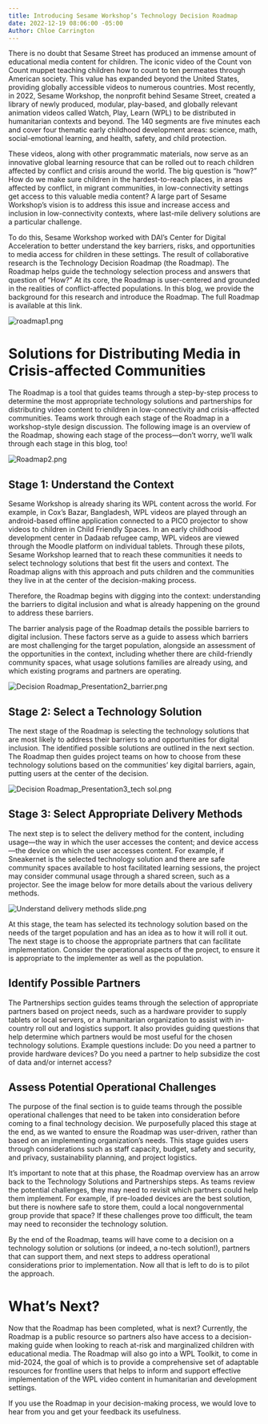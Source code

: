 ```yaml
---
title: Introducing Sesame Workshop’s Technology Decision Roadmap
date: 2022-12-19 08:06:00 -05:00
Author: Chloe Carrington
---
```


There is no doubt that Sesame Street has produced an immense amount of educational media content for children. The iconic video of the Count von Count muppet teaching children how to count to ten permeates through American society. This value has expanded beyond the United States, providing globally accessible videos to numerous countries. Most recently, in 2022, Sesame Workshop, the nonprofit behind Sesame Street, created a library of newly produced, modular, play-based, and globally relevant animation videos called Watch, Play, Learn (WPL) to be distributed in humanitarian contexts and beyond. The 140 segments are five minutes each and cover four thematic early childhood development areas: science, math, social-emotional learning, and health, safety, and child protection.

<!--more-->

These videos, along with other programmatic materials, now serve as an innovative global learning resource that can be rolled out to reach children affected by conflict and crisis around the world. The big question is “how?” How do we make sure children in the hardest-to-reach places, in areas affected by conflict, in migrant communities, in low-connectivity settings get access to this valuable media content? A large part of Sesame Workshop’s vision is to address this issue and increase access and inclusion in low-connectivity contexts, where last-mile delivery solutions are a particular challenge.

To do this, Sesame Workshop worked with DAI’s Center for Digital Acceleration to better understand the key barriers, risks, and opportunities to media access for children in these settings. The result of collaborative research is the Technology Decision Roadmap (the Roadmap). The Roadmap helps guide the technology selection process and answers that question of “How?” At its core, the Roadmap is user-centered and grounded in the realities of conflict-affected populations. In this blog, we provide the background for this research and introduce the Roadmap. The full Roadmap is available at this link.

![roadmap1.png](/uploads/roadmap1.png)

# **Solutions for Distributing Media in Crisis-affected Communities**

The Roadmap is a tool that guides teams through a step-by-step process to determine the most appropriate technology solutions and partnerships for distributing video content to children in low-connectivity and crisis-affected communities. Teams work through each stage of the Roadmap in a workshop-style design discussion. The following image is an overview of the Roadmap, showing each stage of the process—don’t worry, we’ll walk through each stage in this blog, too!

![Roadmap2.png](/uploads/Roadmap2.png)

## **Stage 1: Understand the Context**

Sesame Workshop is already sharing its WPL content across the world. For example, in Cox’s Bazar, Bangladesh, WPL videos are played through an android-based offline application connected to a PICO projector to show videos to children in Child Friendly Spaces. In an early childhood development center in Dadaab refugee camp, WPL videos are viewed through the Moodle platform on individual tablets. Through these pilots, Sesame Workshop learned that to reach these communities it needs to select technology solutions that best fit the users and context. The Roadmap aligns with this approach and puts children and the communities they live in at the center of the decision-making process.

Therefore, the Roadmap begins with digging into the context: understanding the barriers to digital inclusion and what is already happening on the ground to address these barriers.

The barrier analysis page of the Roadmap details the possible barriers to digital inclusion. These factors serve as a guide to assess which barriers are most challenging for the target population, alongside an assessment of the opportunities in the context, including whether there are child-friendly community spaces, what usage solutions families are already using, and which existing programs and partners are operating.

![Decision Roadmap_Presentation2_barrier.png](/uploads/Decision%20Roadmap_Presentation2_barrier.png)

## Stage 2: Select a Technology Solution

The next stage of the Roadmap is selecting the technology solutions that are most likely to address their barriers to and opportunities for digital inclusion. The identified possible solutions are outlined in the next section. The Roadmap then guides project teams on how to choose from these technology solutions based on the communities’ key digital barriers, again, putting users at the center of the decision.

![Decision Roadmap_Presentation3_tech sol.png](/uploads/Decision%20Roadmap_Presentation3_tech%20sol.png)

## Stage 3: Select Appropriate Delivery Methods

The next step is to select the delivery method for the content, including usage—the way in which the user accesses the content; and device access—the device on which the user accesses content. For example, if Sneakernet is the selected technology solution and there are safe community spaces available to host facilitated learning sessions, the project may consider communal usage through a shared screen, such as a projector. See the image below for more details about the various delivery methods.

![Understand delivery methods slide.png](/uploads/Understand%20delivery%20methods%20slide.png)

At this stage, the team has selected its technology solution based on the needs of the target population and has an idea as to how it will roll it out. The next stage is to choose the appropriate partners that can facilitate implementation. Consider the operational aspects of the project, to ensure it is appropriate to the implementer as well as the population.

## **Identify Possible Partners**

The Partnerships section guides teams through the selection of appropriate partners based on project needs, such as a hardware provider to supply tablets or local servers, or a humanitarian organization to assist with in-country roll out and logistics support. It also provides guiding questions that help determine which partners would be most useful for the chosen technology solutions. Example questions include: Do you need a partner to provide hardware devices? Do you need a partner to help subsidize the cost of data and/or internet access?

## **Assess Potential Operational Challenges**

The purpose of the final section is to guide teams through the possible operational challenges that need to be taken into consideration before coming to a final technology decision. We purposefully placed this stage at the end, as we wanted to ensure the Roadmap was user-driven, rather than based on an implementing organization’s needs. This stage guides users through considerations such as staff capacity, budget, safety and security, and privacy, sustainability planning, and project logistics.

It’s important to note that at this phase, the Roadmap overview has an arrow back to the Technology Solutions and Partnerships steps. As teams review the potential challenges, they may need to revisit which partners could help them implement. For example, if pre-loaded devices are the best solution, but there is nowhere safe to store them, could a local nongovernmental group provide that space? If these challenges prove too difficult, the team may need to reconsider the technology solution.

By the end of the Roadmap, teams will have come to a decision on a technology solution or solutions (or indeed, a no-tech solution!), partners that can support them, and next steps to address operational considerations prior to implementation. Now all that is left to do is to pilot the approach.

# **What’s Next?**

Now that the Roadmap has been completed, what is next? Currently, the Roadmap is a public resource so partners also have access to a decision-making guide when looking to reach at-risk and marginalized children with educational media. The Roadmap will also go into a WPL Toolkit, to come in mid-2024, the goal of which is to provide a comprehensive set of adaptable resources for frontline users that helps to inform and support effective implementation of the WPL video content in humanitarian and development settings​.

If you use the Roadmap in your decision-making process, we would love to hear from you and get your feedback its usefulness.